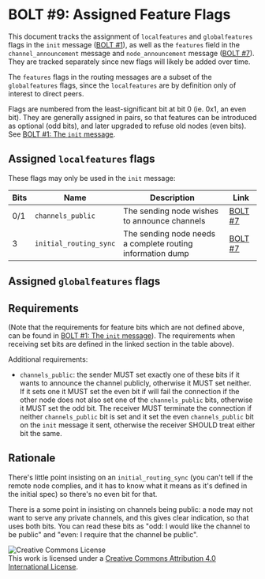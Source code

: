 # BOLT #9: Assigned Feature Flags

This document tracks the assignment of `localfeatures` and `globalfeatures` flags in the `init` message ([BOLT #1](01-messaging.md)), as well as the `features` field in the `channel_announcement` message and `node_announcement` message ([BOLT #7](07-routing-gossip.md)).
They are tracked separately since new flags will likely be added over time.

The `features` flags in the routing messages are a subset of the `globalfeatures` flags, since the `localfeatures` are by definition only of interest to direct peers.

Flags are numbered from the least-significant bit at bit 0 (ie. 0x1,
an even bit).  They are generally assigned in pairs, so that features
can be introduced as optional (odd bits), and later upgraded to refuse
old nodes (even bits).  See [BOLT #1: The `init` message](#the-init-message).

## Assigned `localfeatures` flags

These flags may only be used in the `init` message:


| Bits | Name             |Description                                     | Link                                                                |
|------|------------------|------------------------------------------------|---------------------------------------------------------------------|
| 0/1  | `channels_public` | The sending node wishes to announce channels | [BOLT #7](07-routing-gossip.md#the-announcement_signatures-message) |
| 3  | `initial_routing_sync` | The sending node needs a complete routing information dump | [BOLT #7](07-routing-gossip.md#initial-sync) |

## Assigned `globalfeatures` flags

## Requirements

(Note that the requirements for feature bits which are not defined
above, can be found in [BOLT #1: The `init` message](#the-init-message)).  The requirements when receiving set bits are defined in the linked section in the table above).

Additional requirements:

* `channels_public`: the sender MUST set exactly one of these bits if
   it wants to announce the channel publicly, otherwise it MUST set
   neither.  If it sets one it MUST set the even bit if will fail the
   connection if the other node does not also set one of the
   `channels_public` bits, otherwise it MUST set the odd bit.  The
   receiver MUST terminate the connection if neither `channels_public`
   bit is set and it set the even `channels_public` bit on the `init`
   message it sent, otherwise the receiver SHOULD treat either bit the
   same.

## Rationale

There's little point insisting on an `initial_routing_sync` (you can't
tell if the remote node complies, and it has to know what it means as
it's defined in the initial spec) so there's no even bit for that.

There is a some point in insisting on channels being public: a node
may not want to serve any private channels, and this gives clear
indication, so that uses both bits.  You can read these bits as "odd:
I would like the channel to be public" and "even: I require that the
channel be public".


![Creative Commons License](https://i.creativecommons.org/l/by/4.0/88x31.png "License CC-BY")
<br>
This work is licensed under a [Creative Commons Attribution 4.0 International License](http://creativecommons.org/licenses/by/4.0/).
